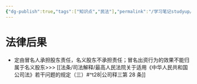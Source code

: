 ```yaml
---
{"dg-publish":true,"tags":["知识点","民法"],"permalink":"/学习笔记studyup/民法总论/冒名出资/","dgPassFrontmatter":true,"created":"2024-09-16T21:38:42.570+08:00","updated":"2024-10-25T12:19:09.626+08:00"}
---
```


# 法律后果
- 定由冒名人承担股东责任，名义股东不承担责任；冒名出资行为的效果不能归属于名义股东>>> [[法条/司法解释/最高人民法院关于适用《中华人民共和国公司法》若干问题的规定（三）#^t28\|公司释三第 28 条]]